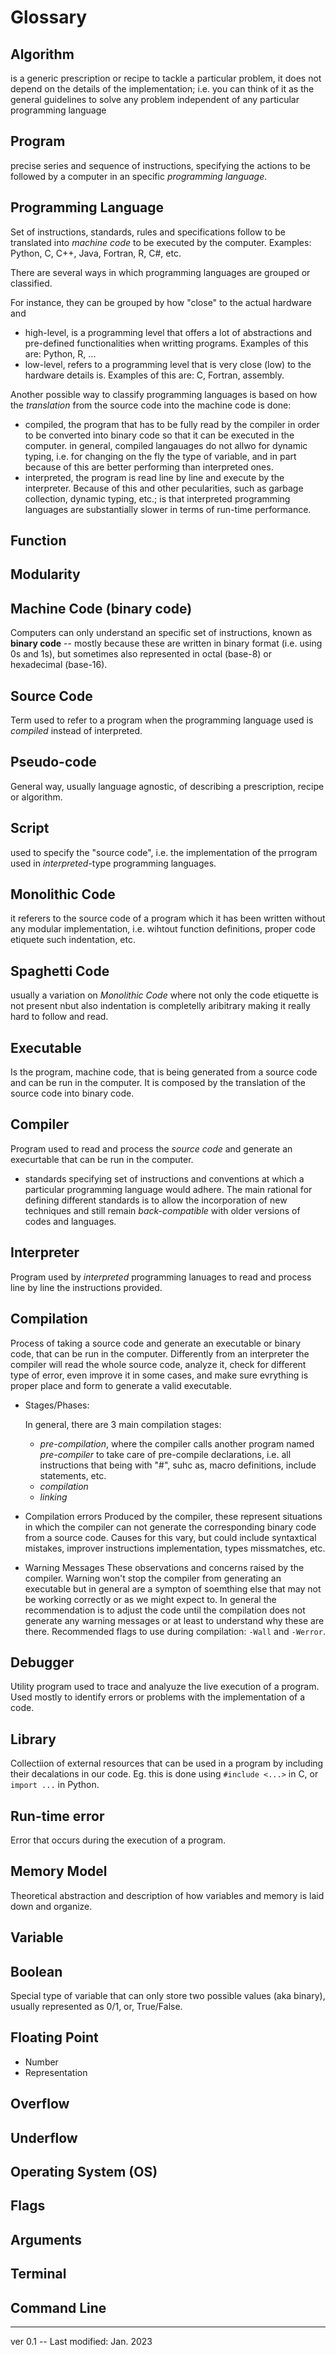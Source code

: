 # Glossary

## Algorithm
is a generic prescription or recipe to tackle a particular problem, it does not depend on the details of the implementation; i.e. you can think of it as the general guidelines to solve any problem independent of any particular programming language

## Program
precise series and sequence of instructions, specifying the actions to be followed by a computer in an specific *programming language*.

## Programming Language
Set of instructions, standards, rules and specifications follow to be translated into *machine code* to be executed by the computer.
Examples: Python, C, C++, Java, Fortran, R, C#, etc.

There are several ways in which programming languages are grouped or classified.

For instance, they can be grouped by how "close" to the actual hardware and 
   - high-level, is a programming level that offers a lot of abstractions and pre-defined functionalities when writting programs. Examples of this are: Python, R, ...
   - low-level, refers to a programming level that is very close (low) to the hardware details is. Examples of this are: C, Fortran, assembly.

Another possible way to classify programming languages is based on how the *translation* from the source code into the machine code is done:
   - compiled,
      the program that has to be fully read by the compiler in order to be converted into binary code so that it can be executed in the computer.
      in general, compiled langauages do not allwo for dynamic typing, i.e. for changing on the fly the type of variable, and in part because of this are better performing than interpreted ones.
   - interpreted,
      the program is read line by line and execute by the interpreter. Because of this and other pecularities, such as garbage collection, dynamic typing, etc.; is that interpreted programming languages are substantially slower in terms of run-time performance.
   

## Function

## Modularity


## Machine Code (binary code)
Computers can only understand an specific set of instructions, known as **binary code** -- mostly because these are written in binary format (i.e. using 0s and 1s), but sometimes also represented in octal (base-8) or hexadecimal (base-16).

## Source Code
Term used to refer to a program when the programming language used is *compiled* instead of interpreted.

## Pseudo-code
General way, usually language agnostic, of describing a prescription, recipe or algorithm.

## Script
used to specify the "source code", i.e. the implementation of the prrogram used in *interpreted*-type programming languages.

## Monolithic Code
it referers to the source code of a program which it has been written without any modular implementation, i.e. wihtout function definitions, proper code etiquete such indentation, etc.

## Spaghetti Code
usually a variation on _Monolithic Code_ where not only the code etiquette is not present nbut also indentation is completelly aribitrary making it really hard to follow and read.

## Executable
Is the program, machine code, that is being generated from a source code and can be run in the computer.
It is composed by the translation of the source code into binary code.

## Compiler
Program used to read and process the *source code* and generate an execurtable that can be run in the computer.

   * standards
   specifying set of instructions and conventions at which a particular programming language would adhere.
   The main rational for defining different standards is to allow the incorporation of new techniques and still remain *back-compatible* with older versions of codes and languages.


## Interpreter
Program used by *interpreted* programming lanuages to read and process line by line the instructions provided.


## Compilation
Process of taking a source code and generate an executable or binary code, that can be run in the computer.
Differently from an interpreter the compiler will read the whole source code, analyze it, check for different type of error, even improve it in some cases, and make sure evrything is proper place and form to generate a valid executable.
   * Stages/Phases:

      In general, there are 3 main compilation stages:

      - *pre-compilation*, where the compiler calls another program named *pre-compiler* to take care of pre-compile declarations, i.e. all instructions that being with "#", suhc as, macro definitions, include statements, etc.
      - *compilation*
      - *linking*

   * Compilation errors
      Produced by the compiler, these represent situations in which the compiler can not generate the corresponding binary code from a source code.
      Causes for this vary, but could include syntaxtical mistakes, improver instructions implementation, types missmatches, etc.

   * Warning Messages
      These observations and concerns raised by the compiler. Warning won't stop the compiler from generating an executable but in general are a sympton of soemthing else that may not be working correctly or as we might expect to.
      In general the recommendation is to adjust the code until the compilation does not generate any warning messages or at least to understand why these are there.
      Recommended flags to use during compilation: ```-Wall``` and ```-Werror```.


## Debugger
Utility program used to trace and analyuze the live execution of a program.
Used mostly to identify errors or problems with the implementation of a code.

## Library
Collectiion of external resources that can be used in a program by including their decalations in our code.
Eg. this is done using ```#include <...>``` in C, or ```import ...``` in Python.


## Run-time error
Error that occurs during the execution of a program.

## Memory Model
Theoretical abstraction and description of how variables and memory is laid down and organize.

## Variable

## Boolean
Special type of variable that can only store two possible values (aka binary), usually represented as 0/1, or, True/False.

## Floating Point
  - Number
  - Representation

## Overflow

## Underflow

## Operating System (OS)

## Flags

## Arguments

## Terminal

## Command Line


---

ver 0.1 -- Last modified: Jan. 2023
